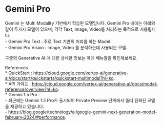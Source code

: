 # Gemini Pro  
Gemini 는 Multi Modality 기반에서 학습된 모델입니다. 
Gemini Pro 내에는 아래와 같이 두가지 모델이 있으며, 각각 Text, Image, Video를 처리하는 목적으로 사용됩니다.    
    - Gemini Pro Text : 주로 Text 기반의 처리를 하는 Model.  
    - Gemini Pro Vision : Image, Video 를 분석하는데 사용되는 모델.  

구글의 Generative AI 에 대한 상세한 정보는 아래 메뉴얼을 확인해보세요.

References  
    * QuickStart : https://cloud.google.com/vertex-ai/generative-ai/docs/start/quickstarts/quickstart-multimodal?hl=ko.   
    * API 가이드 : https://cloud.google.com/vertex-ai/generative-ai/docs/model-reference/overview?hl=ko.   
    * Gemini 1.5 Pro :   
        - 최근에는 Gemini 1.5 Pro가 출시되어 Private Preview 단계에서 좀더 진화된 모델을 제공하고 있습니다.  
        - https://blog.google/technology/ai/google-gemini-next-generation-model-february-2024/#performance. 
